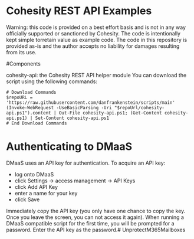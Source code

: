 # Cohesity REST API Examples

Warning: this code is provided on a best effort basis and is not in any way officially supported or sanctioned by Cohesity. The code is intentionally kept simple torretain value as example code. The code in this repository is provided as-is and the author accepts no liability for damages resulting from its use.

#Components

cohesity-api: the Cohesity REST API helper module
You can download the script using the following commands:


~~~
# Download Commands
$repoURL = 'https://raw.githubusercontent.com/danfrankenstein/scripts/main'
(Invoke-WebRequest -UseBasicParsing -Uri "$repoUrl/cohesity-api.ps1").content | Out-File cohesity-api.ps1; (Get-Content cohesity-api.ps1) | Set-Content cohesity-api.ps1
# End Download Commands
~~~

# Authenticating to DMaaS

DMaaS uses an API key for authentication. To acquire an API key:

- log onto DMaaS
- click Settings -> access management -> API Keys
- click Add API Key
- enter a name for your key
- click Save

Immediately copy the API key (you only have one chance to copy the key. Once you leave the screen, you can not access it again). When running a DMaaS compatible script for the first time, you will be prompted for a password. Enter the API key as the password.# UnprotectM365Mailboxes